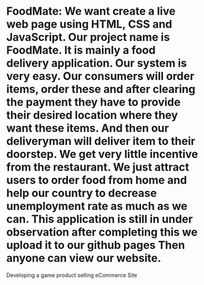 # FoodMate: We want create a live web page using HTML, CSS and JavaScript. Our project name is FoodMate. It is mainly a food delivery application. Our system is very easy. Our consumers will order items, order these and  after clearing the payment they have to provide their desired location where they want these items. And then our deliveryman will deliver item to their doorstep. We get very little incentive from the restaurant. We just attract users to order food from home and help our country to decrease unemployment rate as much as we can. This application is still in under observation after completing this we upload it to our github pages Then anyone can view our website.						
Developing a game product selling eCommerce Site						
